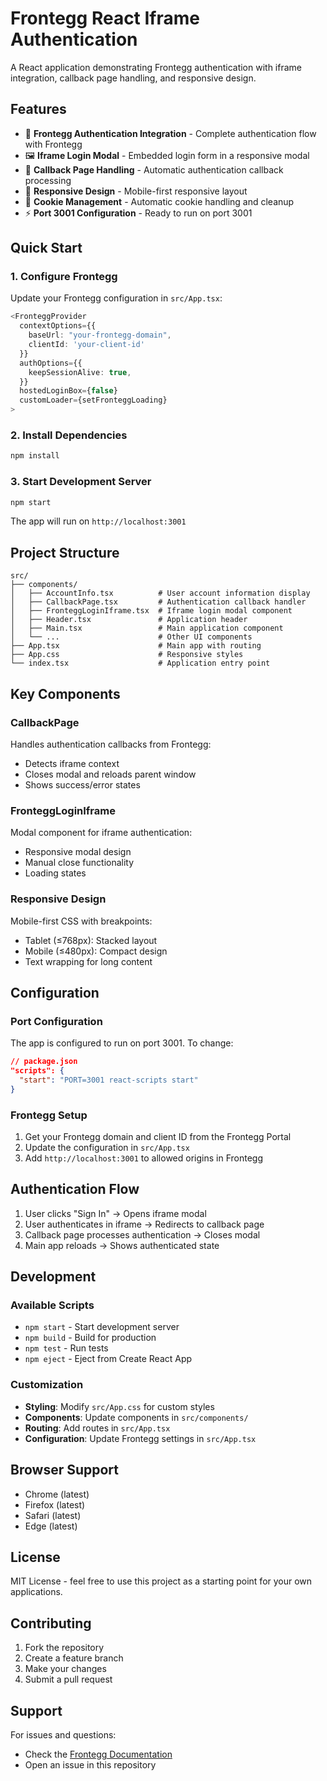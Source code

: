 # Frontegg React Iframe Authentication

A React application demonstrating Frontegg authentication with iframe integration, callback page handling, and responsive design.

## Features

- 🔐 **Frontegg Authentication Integration** - Complete authentication flow with Frontegg
- 🖼️ **Iframe Login Modal** - Embedded login form in a responsive modal
- 🔄 **Callback Page Handling** - Automatic authentication callback processing
- 📱 **Responsive Design** - Mobile-first responsive layout
- 🍪 **Cookie Management** - Automatic cookie handling and cleanup
- ⚡ **Port 3001 Configuration** - Ready to run on port 3001

## Quick Start

### 1. Configure Frontegg

Update your Frontegg configuration in `src/App.tsx`:

```typescript
<FronteggProvider
  contextOptions={{
    baseUrl: "your-frontegg-domain",
    clientId: 'your-client-id'
  }}
  authOptions={{
    keepSessionAlive: true,
  }}
  hostedLoginBox={false}
  customLoader={setFronteggLoading}
>
```

### 2. Install Dependencies

```bash
npm install
```

### 3. Start Development Server

```bash
npm start
```

The app will run on `http://localhost:3001`

## Project Structure

```
src/
├── components/
│   ├── AccountInfo.tsx          # User account information display
│   ├── CallbackPage.tsx         # Authentication callback handler
│   ├── FronteggLoginIframe.tsx  # Iframe login modal component
│   ├── Header.tsx               # Application header
│   ├── Main.tsx                 # Main application component
│   └── ...                      # Other UI components
├── App.tsx                      # Main app with routing
├── App.css                      # Responsive styles
└── index.tsx                    # Application entry point
```

## Key Components

### CallbackPage
Handles authentication callbacks from Frontegg:
- Detects iframe context
- Closes modal and reloads parent window
- Shows success/error states

### FronteggLoginIframe
Modal component for iframe authentication:
- Responsive modal design
- Manual close functionality
- Loading states

### Responsive Design
Mobile-first CSS with breakpoints:
- Tablet (≤768px): Stacked layout
- Mobile (≤480px): Compact design
- Text wrapping for long content

## Configuration

### Port Configuration
The app is configured to run on port 3001. To change:

```json
// package.json
"scripts": {
  "start": "PORT=3001 react-scripts start"
}
```

### Frontegg Setup
1. Get your Frontegg domain and client ID from the Frontegg Portal
2. Update the configuration in `src/App.tsx`
3. Add `http://localhost:3001` to allowed origins in Frontegg

## Authentication Flow

1. User clicks "Sign In" → Opens iframe modal
2. User authenticates in iframe → Redirects to callback page
3. Callback page processes authentication → Closes modal
4. Main app reloads → Shows authenticated state

## Development

### Available Scripts

- `npm start` - Start development server
- `npm build` - Build for production
- `npm test` - Run tests
- `npm eject` - Eject from Create React App

### Customization

- **Styling**: Modify `src/App.css` for custom styles
- **Components**: Update components in `src/components/`
- **Routing**: Add routes in `src/App.tsx`
- **Configuration**: Update Frontegg settings in `src/App.tsx`

## Browser Support

- Chrome (latest)
- Firefox (latest)
- Safari (latest)
- Edge (latest)

## License

MIT License - feel free to use this project as a starting point for your own applications.

## Contributing

1. Fork the repository
2. Create a feature branch
3. Make your changes
4. Submit a pull request

## Support

For issues and questions:
- Check the [Frontegg Documentation](https://docs.frontegg.com/)
- Open an issue in this repository